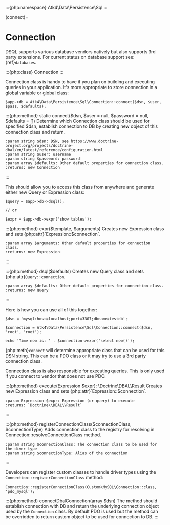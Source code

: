 :::{php:namespace} Atk4\Data\Persistence\Sql
:::

(connect)=

# Connection

DSQL supports various database vendors natively but also supports 3rd party
extensions.
For current status on database support see: {ref}`databases`.

:::{php:class} Connection
:::

Connection class is handy to have if you plan on building and executing
queries in your application. It's more appropriate to store
connection in a global variable or global class:

```
$app->db = Atk4\Data\Persistence\Sql\Connection::connect($dsn, $user, $pass, $defaults);
```

:::{php:method} static connect($dsn, $user = null, $password = null, $defaults = [])
Determine which Connection class should be used for specified $dsn,
establish connection to DB by creating new object of this connection class and return.

```{eval-rst}
:param string $dsn: DSN, see https://www.doctrine-project.org/projects/doctrine-dbal/en/latest/reference/configuration.html
:param string $user: username
:param string $password: password
:param array $defaults: Other default properties for connection class.
:returns: new Connection
```
:::

This should allow you to access this class from anywhere and generate either
new Query or Expression class:

```
$query = $app->db->dsql();

// or

$expr = $app->db->expr('show tables');
```

:::{php:method} expr($template, $arguments)
Creates new Expression class and sets {php:attr}`Expression::$connection`.

```{eval-rst}
:param array $arguments: Other default properties for connection class.
:returns: new Expression
```
:::

:::{php:method} dsql($defaults)
Creates new Query class and sets {php:attr}`Query::connection`.

```{eval-rst}
:param array $defaults: Other default properties for connection class.
:returns: new Query
```
:::

Here is how you can use all of this together:

```
$dsn = 'mysql:host=localhost;port=3307;dbname=testdb';

$connection = Atk4\Data\Persistence\Sql\Connection::connect($dsn, 'root', 'root');

echo 'Time now is: ' . $connection->expr('select now()');
```

{php:meth}`connect` will determine appropriate class that can be used for this
DSN string. This can be a PDO class or it may try to use a 3rd party connection
class.

Connection class is also responsible for executing queries. This is only used
if you connect to vendor that does not use PDO.

:::{php:method} execute(Expression $expr): \Doctrine\DBAL\Result
Creates new Expression class and sets {php:attr}`Expression::$connection`.

```{eval-rst}
:param Expression $expr: Expression (or query) to execute
:returns: `Doctrine\\DBAL\\Result`
```
:::

:::{php:method} registerConnectionClass($connectionClass, $connectionType)
Adds connection class to the registry for resolving in Connection::resolveConnectionClass method.

```{eval-rst}
:param string $connectionClass: The connection class to be used for the diver type
:param string $connectionType: Alias of the connection
```
:::

Developers can register custom classes to handle driver types using the `Connection::registerConnectionClass` method:

```
Connection::registerConnectionClass(Custom\MySQL\Connection::class, 'pdo_mysql');
```

:::{php:method} connectDbalConnection(array $dsn)
The method should establish connection with DB and return the underlying connection object used by
the `Connection` class. By default PDO is used but the method can be overridden to return custom object to be
used for connection to DB.
:::
